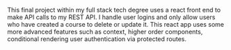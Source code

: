 This final project within my full stack tech degree uses a react front end to make API calls to my REST API. I handle user logins and only allow users who have created a course to delete or update it. This react app uses some more advanced features such as context, higher order components, conditional rendering user authentication via protected routes.
